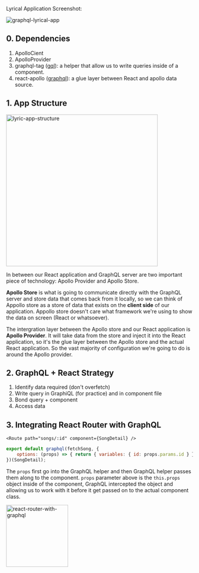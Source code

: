 Lyrical Application Screenshot:

![graphql-lyrical-app](https://user-images.githubusercontent.com/20265633/39320881-66f455dc-4953-11e8-92f4-2ead17e24026.gif)

## 0. Dependencies

1. ApolloCient
2. ApolloProvider
3. graphql-tag ([gql](https://github.com/apollographql/graphql-tag#graphql-tag)): a helper that allow us to write queries inside of a component.
4. react-apollo ([graphql](https://github.com/apollographql/react-apollo#usage)): a glue layer between React and apollo data source.

## 1. App Structure

<img width="409" alt="lyric-app-structure" src="https://user-images.githubusercontent.com/20265633/39164055-7db89422-474b-11e8-889b-2e80516597cb.PNG">

In between our React application and GraphQL server are two important piece of technology: Apollo Provider and Apollo Store.

**Apollo Store** is what is going to communicate directly with the GraphQL server and store data that comes back from it locally, so we can think of Appollo store as a store of data that exists on the **client side** of our application. Appollo store doesn't care what framework we're using to show the data on screen (React or whatsoever).

The intergration layer between the Apollo store and our React application is **Apollo Provider**. It will take data from the store and inject it into the React application, so it's the glue layer between the Apollo store and the actual React application. So the vast majority of configuration we're going to do is around the Apollo provider.

## 2. GraphQL + React Strategy

1. Identify data required (don't overfetch)
2. Write query in GraphiQL (for practice) and in component file
3. Bond query + component
4. Access data

## 3. Integrating React Router with GraphQL

`<Route path="songs/:id" component={SongDetail} />`

```javascript
export default graphql(fetchSong, {
	options: (props) => { return { variables: { id: props.params.id } } }
})(SongDetail);
```

The `props` first go into the GraphQL helper and then GraphQL helper passes them along to the component. `props` parameter above is the `this.props` object inside of the component, GraphQL intercepted the object and allowing us to work with it before it get passed on to the actual component class.

<img width="167" alt="react-router-with-graphql" src="https://user-images.githubusercontent.com/20265633/39277772-86a5918e-48bd-11e8-88c6-6a377f6b4573.PNG">
